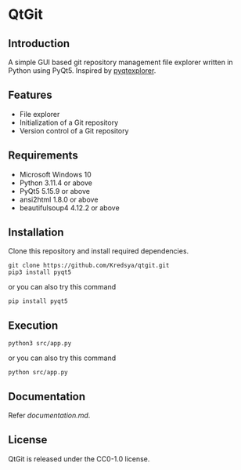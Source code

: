 # QtGit

## Introduction

A simple GUI based git repository management file explorer written in Python using PyQt5. Inspired by [pyqtexplorer](https://github.com/adesfontaines/pyqtexplorer).

## Features

* File explorer
* Initialization of a Git repository
* Version control of a Git repository

## Requirements

* Microsoft Windows 10
* Python 3.11.4 or above
* PyQt5 5.15.9 or above
* ansi2html 1.8.0 or above
* beautifulsoup4 4.12.2 or above

## Installation

Clone this repository and install required dependencies.

```shell
git clone https://github.com/Kredsya/qtgit.git
pip3 install pyqt5
```

or you can also try this command

```shell
pip install pyqt5
```

## Execution

```shell
python3 src/app.py
```

or you can also try this command

```shell
python src/app.py
```

## Documentation

Refer *documentation.md*.

## License

QtGit is released under the CC0-1.0 license.
